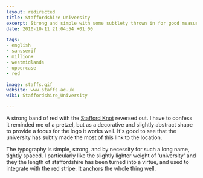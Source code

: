 ```yaml
---
layout: redirected
title: Staffordshire University
excerpt: Strong and simple with some subtlety thrown in for good measure.
date: 2010-10-11 21:04:54 +01:00

tags:
- english
- sansserif
- million+
- westmidlands
- uppercase
- red

image: staffs.gif
website: www.staffs.ac.uk
wiki: Staffordshire_University

---
```


A strong band of red with the [Stafford Knot](http://en.wikipedia.org/wiki/Stafford_knot) reversed out. I have to confess it reminded me of a pretzel, but as a decorative and slightly abstract shape to provide a focus for the logo it works well. It's good to see that the university has subtly made the most of this link to the location.

The typography is simple, strong, and by necessity for such a long name, tightly spaced. I particularly like the slightly lighter weight of 'university' and they the length of staffordshire has been turned into a virtue, and used to integrate with the red stripe. It anchors the whole thing well.
